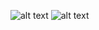 <!--### Hi there 👋-->
![alt text](https://run.kaist.ac.kr/badges/codeforces/tanvirdeol2003.svg)
![alt text](https://img.shields.io/badge/DMOJ-1229-blue??style=flat&logo=sourcegraph)

<!--
**TanvirDeol/TanvirDeol** is a ✨ _special_ ✨ repository because its `README.md` (this file) appears on your GitHub profile.

Here are some ideas to get you started:

- 🔭 I’m currently working on ...
- 🌱 I’m currently learning ...
- 👯 I’m looking to collaborate on ...
- 🤔 I’m looking for help with ...
- 💬 Ask me about ...
- 📫 How to reach me: ...
- 😄 Pronouns: ...
- ⚡ Fun fact: ...
-->

